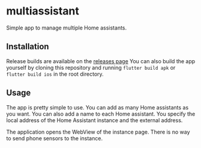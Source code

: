 # multiassistant

Simple app to manage multiple Home assistants.

## Installation

Release builds are available on the [releases page]()
You can also build the app yourself by cloning this repository and running `flutter build apk` or `flutter build ios` in the root directory.

## Usage

The app is pretty simple to use. You can add as many Home assistants as you want. You can also add a name to each Home assistant. You specify the local address of the Home Assistant instance and the external address.

The application opens the WebView of the instance page. There is no way to send phone sensors to the instance.





